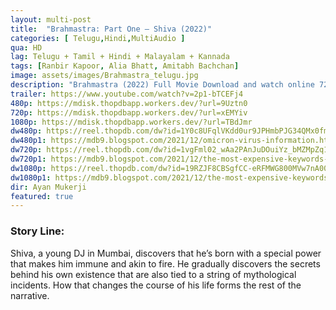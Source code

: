 ```yaml
---
layout: multi-post
title:  "Brahmastra: Part One – Shiva (2022)"
categories: [ Telugu,Hindi,MultiAudio ]
qua: HD
lag: Telugu + Tamil + Hindi + Malayalam + Kannada
tags: [Ranbir Kapoor, Alia Bhatt, Amitabh Bachchan]
image: assets/images/Brahmastra_telugu.jpg
description: "Brahmastra (2022) Full Movie Download and watch online 720p low file size 500 mb."
trailer: https://www.youtube.com/watch?v=2p1-bTCEFj4
480p: https://mdisk.thopdbapp.workers.dev/?url=9Uztn0
720p: https://mdisk.thopdbapp.workers.dev/?url=xEMYiv
1080p: https://mdisk.thopdbapp.workers.dev/?url=TBdJmr
dw480p: https://reel.thopdb.com/dw?id=1Y0c8UFqlVKdd0ur9JPHmbPJG34QMx0fm
dw480p1: https://mdb9.blogspot.com/2021/12/omicron-virus-information.html#?o=54b1c063112af569000fbfba33d881782540ae52e89a6f6e8bae84a9d5dc6f8079c1f8342fca6f0df55dfe751f30abeaf42a3ce91172f44e8fb23b353fbe089c988a3b2663f1ed7536a23a230b57ee8b5e983c8a08f875a3727e21fb4a8852408c9cd4bbc089476ff7a40237019040e7dc7bf4002a2870a6b34e49c4fd92e6e005b03f8fc250355460c6927df9b8f2c65f41d4e417cb67939449a8fe5588a21fd9531f9616a14ee39d0dd2e5d52f2054652b943b47326a7bc4dccec88aeae3057aa7c3f84306bd04
dw720p: https://reel.thopdb.com/dw?id=1vgFml02_wAa2PAnJuDOuiYz_bMZMpZq1
dw720p1: https://mdb9.blogspot.com/2021/12/the-most-expensive-keywords-2021.html#?o=d6b1a9f3c1dc734eb8afde017068f65d6160d98c02f6d6b4e5bc02292ac79cd69b483eb7d044d1dda1fdabf8c59daae57616497dde3ab1c8ff9c56eb2c77e3d750be64bb065158df3b2a4d395e523a9820299199b16f60eb22a4324a27d6922e1d91db330d205894f6e39de4c5920cde95a02dd02a3d9f282e24e4a4712e879e0728143fb0b29c78f1cdc730218d6dc44996bb9de08a55f9c8eed5e8e7ab66f460ef1010484104f321c96664e69036e8bd702a457dd4efbe718b6a19a21c93887adbdc2d09301c3d21d8798e754d2744ee89b9013e2a8209d026adfc8d709336c8bb2e872abec5b6
dw1080p: https://reel.thopdb.com/dw?id=19RZJF8CBSgfCC-eRFMWG800MVw7nA00d
dw1080p1: https://mdb9.blogspot.com/2021/12/the-most-expensive-keywords-2021.html#?o=7d31470e2afb53c25efe4d8dc73dfb32daac876769b4043cacd9c5608cbc6608d30f1677a8717013fe9ef6e1393e14a2396a98ac8643de9c7ea4fbf071ba6a4fa0581e6b395680c156a8f3d0c2750e34d58ce1f5b748770c49f0b4c980c4a49be5dc118eeafcdb88aacf442af3457c30161ef49d401fb6a1a360fa6b6a40feaa1b4cec3be81b868dc4e4719fc5c50176f0bacdef08dacb46e489a7b4daf063f20a58b4c9f879ad7a83312745792aff2b1a276d9d0cf029a9aad23dcb243727785dd41785dd360a8302a030aa3b35244aabcb0d9ea6e130ed072ca6e6ba10da06e4dd5b60fa93e307
dir: Ayan Mukerji
featured: true
---
```


### Story Line:
Shiva, a young DJ in Mumbai, discovers that he’s born with a special power that makes him immune and akin to fire. He gradually discovers the secrets behind his own existence that are also tied to a string of mythological incidents. How that changes the course of his life forms the rest of the narrative.
